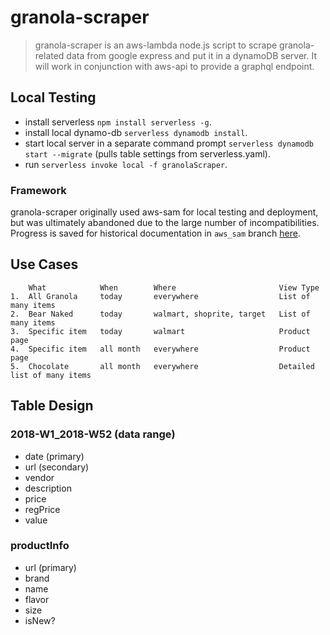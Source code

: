 # granola-scraper

> granola-scraper is an aws-lambda node.js script to scrape granola-related data from google express and put it in a dynamoDB server.  It will work in conjunction with aws-api to provide a graphql endpoint.

## Local Testing
- install serverless `npm install serverless -g`.
- install local dynamo-db `serverless dynamodb install`.
- start local server in a separate command prompt `serverless dynamodb start --migrate` (pulls table settings from serverless.yaml).
- run `serverless invoke local -f granolaScraper`.

### Framework
granola-scraper originally used aws-sam for local testing and deployment, but was ultimately abandoned due to the large number of incompatibilities.  Progress is saved for historical documentation in `aws_sam` branch [here](https://github.com/naisho/granola-scraper/blob/aws_sam/README.md).


## Use Cases
```
    What            When        Where                       View Type
1.  All Granola     today       everywhere                  List of many items
2.  Bear Naked      today       walmart, shoprite, target   List of many items
3.  Specific item   today       walmart                     Product page
4.  Specific item   all month   everywhere                  Product page
5.  Chocolate       all month   everywhere                  Detailed list of many items
```

## Table Design
### 2018-W1_2018-W52 (data range)
- date (primary)
- url (secondary)
- vendor
- description
- price
- regPrice
- value

### productInfo
- url (primary)
- brand
- name
- flavor
- size
- isNew?

